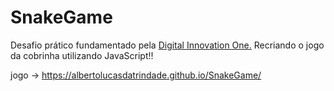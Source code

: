 # SnakeGame
Desafio prático fundamentado pela [Digital Innovation One.](https://digitalinnovation.one/)
Recriando o jogo da cobrinha utilizando JavaScript!!

jogo -> https://albertolucasdatrindade.github.io/SnakeGame/
